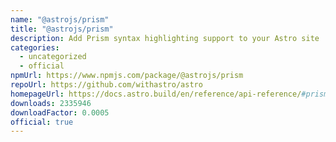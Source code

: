 ```yaml
---
name: "@astrojs/prism"
title: "@astrojs/prism"
description: Add Prism syntax highlighting support to your Astro site
categories:
  - uncategorized
  - official
npmUrl: https://www.npmjs.com/package/@astrojs/prism
repoUrl: https://github.com/withastro/astro
homepageUrl: https://docs.astro.build/en/reference/api-reference/#prism-
downloads: 2335946
downloadFactor: 0.0005
official: true
---
```

